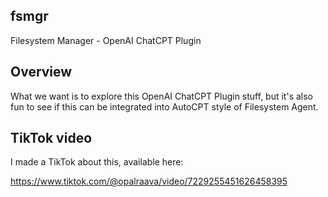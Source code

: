 ## fsmgr

Filesystem Manager - OpenAI ChatCPT Plugin

## Overview

What we want is to explore this OpenAI ChatCPT Plugin stuff, but 
it's also fun to see if this can be integrated into AutoCPT style
of Filesystem Agent.

## TikTok video

I made a TikTok about this, available here:

https://www.tiktok.com/@opalraava/video/7229255451626458395
